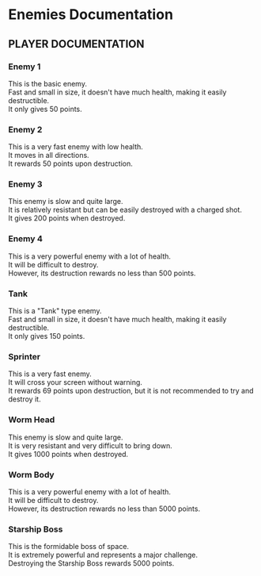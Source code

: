 # Enemies Documentation

## PLAYER DOCUMENTATION

### Enemy 1
This is the basic enemy.
<br/>
Fast and small in size, it doesn't have much health, making it easily destructible.
<br/>
It only gives 50 points.
<br/>

### Enemy 2
This is a very fast enemy with low health.
<br/>
It moves in all directions.
<br/>
It rewards 50 points upon destruction.
<br/>

### Enemy 3
This enemy is slow and quite large.
<br/>
It is relatively resistant but can be easily destroyed with a charged shot.
<br/>
It gives 200 points when destroyed.
<br/>

### Enemy 4
This is a very powerful enemy with a lot of health.
<br/>
It will be difficult to destroy.
<br/>
However, its destruction rewards no less than 500 points.
<br/>
### Tank
This is a "Tank" type enemy.
<br/>
Fast and small in size, it doesn't have much health, making it easily destructible.
<br/>
It only gives 150 points.
<br/>

### Sprinter
This is a very fast enemy.
<br/>
It will cross your screen without warning.
<br/>
It rewards 69 points upon destruction, but it is not recommended to try and destroy it.
<br/>

### Worm Head
This enemy is slow and quite large.
<br/>
It is very resistant and very difficult to bring down.
<br/>
It gives 1000 points when destroyed.
<br/>

### Worm Body
This is a very powerful enemy with a lot of health.
<br/>
It will be difficult to destroy.
<br/>
However, its destruction rewards no less than 5000 points.
<br/>

### Starship Boss
This is the formidable boss of space.
<br/>
It is extremely powerful and represents a major challenge.
<br/>
Destroying the Starship Boss rewards 5000 points.
<br/>